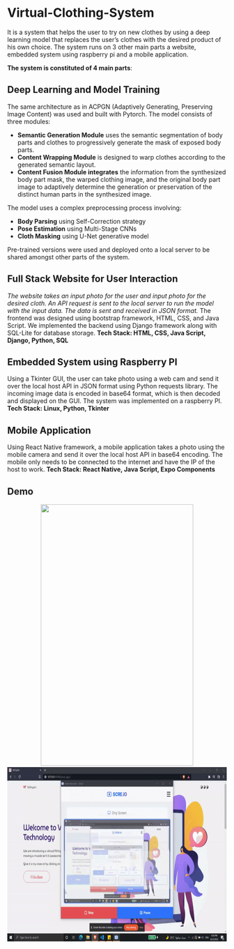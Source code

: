 # Virtual-Clothing-System
It is a system that helps the user to try on new clothes by using a deep learning model that replaces the user’s clothes with the desired product of his own choice. The system runs on 3 other main parts a website, embedded system using raspberry pi and a mobile application.

**The system is constituted of 4 main parts**:
## Deep Learning and Model Training 
The same architecture as in ACPGN (Adaptively Generating, Preserving Image Content) was used and built with Pytorch. 
The model consists of three modules:
* **Semantic Generation Module** uses the semantic segmentation of body parts and clothes to progressively generate the mask of exposed body parts.
* **Content Wrapping Module** is designed to warp clothes according to the generated semantic layout.
* **Content Fusion Module integrates** the information from the synthesized body part mask, the warped clothing image, and the original body part image to adaptively determine the generation or preservation of the distinct human parts in the synthesized image.

The model uses a complex preprocessing process involving:
* **Body Parsing** using Self-Correction strategy
* **Pose Estimation** using Multi-Stage CNNs
* **Cloth Masking** using U-Net generative model

Pre-trained versions were used and deployed onto a local server to be shared amongst other parts of the system. 

## Full Stack Website for User Interaction
*The website takes an input photo for the user and input photo for the desired cloth. An API request is sent to the local server to run the model with the input data. The data is sent and received in JSON format.* 
The frontend was designed using bootstrap framework, HTML, CSS, and Java Script. We implemented the backend using Django framework along with SQL-Lite for database storage. **Tech Stack: HTML, CSS, Java Script, Django, Python, SQL**

## Embedded System using Raspberry PI
Using a Tkinter GUI, the user can take photo using a web cam and send it over the local host API in JSON format using Python requests library. The incoming image data is encoded in base64 format, which is then decoded and displayed on the GUI. The system was implemented on a raspberry PI. **Tech Stack: Linux, Python, Tkinter**

## Mobile Application
Using React Native framework, a mobile application takes a photo using the mobile camera and send it over the local host API in base64 encoding. The mobile only needs to be connected to the internet and have the IP of the host to work. **Tech Stack: React Native, Java Script, Expo Components**

## Demo 
<p align="center">
  <img height=600 width=350 src="https://github.com/ahmedheakl/Virtual-Clothing-System/blob/main/pbl_mobile_gif.gif"/> 
  <img width=650 height=400 src="https://github.com/ahmedheakl/Virtual-Clothing-System/blob/main/pbl_web_gif.gif"/> 
</p>




